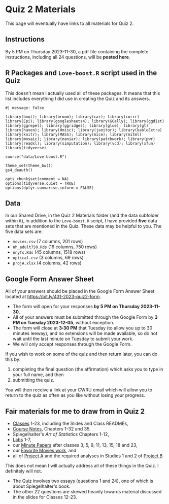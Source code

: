 # Quiz 2 Materials

This page will eventually have links to all materials for Quiz 2.

## Instructions

By 5 PM on Thursday 2023-11-30, a pdf file containing the complete instructions, including all 24 questions, will be **posted here**.

## R Packages and `Love-boost.R` script used in the Quiz

This doesn't mean I actually used all of these packages. It means that this list includes everything I did use in creating the Quiz and its answers.

```{r}
#| message: false

library(boot); library(broom); library(car); library(corrr)
library(Epi); library(googlesheets4); library(GGally); library(ggdist)
library(ggrepel); library(ggridges); library(glue); library(gt)
library(haven); library(Hmisc); library(janitor); library(kableExtra)
library(knitr); library(MASS); library(mice); library(mitml)
library(mosaic); library(naniar); library(patchwork); library(pwr)
library(readxl); library(simputation); library(vcd); library(xfun)
library(tidyverse)

source("data/Love-boost.R")

theme_set(theme_bw())
gs4_deauth()

opts_chunk$set(comment = NA)
options(tidyverse.quiet = TRUE)
options(dplyr.summarise.inform = FALSE)
```

## Data

In our Shared Drive, in the Quiz 2 Materials folder (and the data subfolder within it), in addition to the `Love-boost.R` script, I have provided **five** data sets that are mentioned in the Quiz. These data may be helpful to you. The five data sets are:

- `movies.csv` (7 columns, 201 rows)
- `nh_adult750.Rds` (16 columns, 750 rows)
- `nnyfs.Rds` (45 columns, 1518 rows)
- `optical.csv` (3 columns, 69 rows)
- `projA.xlsx` (4 columns, 42 rows)

## Google Form Answer Sheet

All of your answers should be placed in the Google Form Answer Sheet located at <https://bit.ly/431-2023-quiz2-form>. 

- The form will open for your responses **by 5 PM on Thursday 2023-11-30**.
- All of your answers must be submitted through the Google Form by **3 PM on Tuesday 2023-12-05**, without exception.
- The form will close at **3:30 PM** that Tuesday (to allow you up to 30 minutes leeway), and no extensions will be made available, so do not wait until the last minute on Tuesday to submit your work.
- We will only accept responses through the Google Form.

If you wish to work on some of the quiz and then return later, you can do this by:

1. completing the final question (the affirmation) which asks you to type in your full name, and then
2. submitting the quiz.

You will then receive a link at your CWRU email which will allow you to return to the quiz as often as you like without losing your progress.
  
## Fair materials for me to draw from in Quiz 2

- [Classes](https://github.com/THOMASELOVE/431-classes-2023/tree/main) 1-23, including the Slides and Class READMEs,
- [Course Notes](https://thomaselove.github.io/431-notes/), Chapters 1-32 and 35.
- Spiegelhalter's *Art of Statistics* Chapters 1-12,
- [Labs](https://github.com/THOMASELOVE/431-labs-2023) 1-7,
- our [Minute Papers](https://github.com/THOMASELOVE/431-minute-2023) after classes 3, 5, 9, 11, 13, 15, 18 and 23,
- our [Favorite Movies work](https://github.com/THOMASELOVE/431-classes-2023/tree/main/movies), and
- all of [Project A](https://thomaselove.github.io/431-projectA-2023/) and the required analyses in Studies 1 and 2 of [Project B](https://thomaselove.github.io/431-projectB-2023/)

This does not mean I will actually address all of these things in the Quiz. I definitely will not. 

- The Quiz involves two essays (questions 1 and 24), one of which is about Spiegelhalter's book.
- The other 22 questions are skewed heavily towards material discussed in the slides for Classes 12-23.

